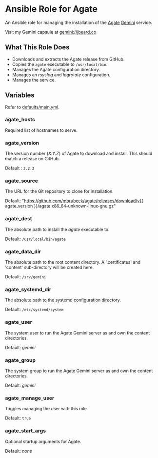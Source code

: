 # Ansible Role for Agate

An Ansible role for managing the installation of the [Agate](https://github.com/mbrubeck/agate)
[Gemini](https://gemini.circumlunar.space/) service.

Visit my Gemini capsule at <gemini://jbeard.co>

## What This Role Does

* Downloads and extracts the Agate release from GitHub.
* Copies the `agate` executable to `/usr/local/bin`.
* Manages the Agate configuration directory.
* Manages an _rsyslog_ and _logrotate_ configuration.
* Manages the service.

## Variables

Refer to [defaults/main.yml](defaults/main.yml).

### agate_hosts

Required list of hostnames to serve.

### agate_version

The version number (_X.Y.Z_) of Agate to download and install.
This should match a release on GitHub.

Default : `3.2.3`

### agate_source

The URL for the Git repository to clone for installation.

Default: "https://github.com/mbrubeck/agate/releases/download/v{{ agate_version }}/agate.x86_64-unknown-linux-gnu.gz"

### agate_dest

The absolute path to install the _agate_ executable to.

Default: `/usr/local/bin/agate`

### agate_data_dir

The absolute path to the root content directory.
A '.certificates' and 'content' sub-directory will be created here.

Default: `/srv/gemini`

### agate_systemd_dir

The absolute path to the systemd configuration directory.

Default: `/etc/systemd/system`

### agate_user

The system user to run the Agate Gemini server as and own the content directories.

Default: _gemini_

### agate_group

The system group to run the Agate Gemini server as and own the content directories.

Default: _gemini_

### agate_manage_user

Toggles managing the user with this role

Default: `true`

### agate_start_args

Optional startup arguments for Agate.

Default: _none_

